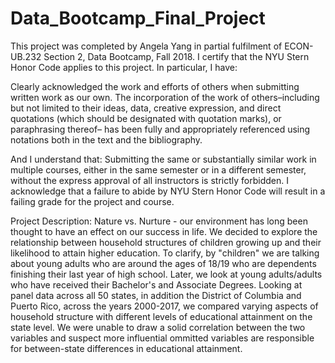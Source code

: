 # Data_Bootcamp_Final_Project

This project was completed by Angela Yang in partial fulfilment of ECON-UB.232 Section 2, Data Bootcamp, Fall 2018. I certify that the NYU Stern Honor Code applies to this project. In particular, I have:

Clearly acknowledged the work and efforts of others when submitting written work as our own. The incorporation of the work of others–including but not limited to their ideas, data, creative expression, and direct quotations (which should be designated with quotation marks), or paraphrasing thereof– has been fully and appropriately referenced using notations both in the text and the bibliography.

And I understand that: Submitting the same or substantially similar work in multiple courses, either in the same semester or in a different semester, without the express approval of all instructors is strictly forbidden. I acknowledge that a failure to abide by NYU Stern Honor Code will result in a failing grade for the project and course.

Project Description: Nature vs. Nurture - our environment has long been thought to have an effect on our success in life. We decided to explore the relationship between household structures of children growing up and their likelihood to attain higher education. To clarify, by "children" we are talking about young adults who are around the ages of 18/19 who are dependents finishing their last year of high school. Later, we look at young adults/adults who have received their Bachelor's and Associate Degrees. Looking at panel data across all 50 states, in addition the District of Columbia and Puerto Rico, across the years 2000-2017, we compared varying aspects of household structure with different levels of educational attainment on the state level. We were unable to draw a solid correlation between the two variables and suspect more influential ommitted variables are responsible for between-state differences in educational attainment.
